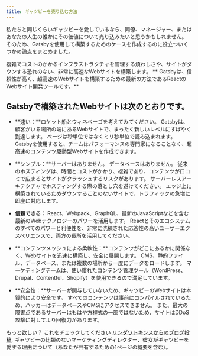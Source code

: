 ```yaml
---
title: ギャツビーを売り込む方法
---
```


私たちと同じくらいギャツビーを愛しているなら、同僚、マネージャー、またはあなたの人生の誰かにその価値について売り込みたいと思うかもしれません。 そのため、Gatsbyを使用して構築するためのケースを作成するのに役立ついくつかの論点をまとめました。

複雑でコストのかかるインフラストラクチャを管理する煩わしさや、サイトがダウンする恐れのない、非常に高速なWebサイトを構築します。 ** Gatsbyは、信頼性が高く、超高速のWebサイトを構築するための最新の方法であるReactのWebサイト開発ツールです。**

## Gatsbyで構築されたWebサイトは次のとおりです。

- **速い：**ロケット船とウィネベーゴを考えてみてください。 Gatsbyは、顧客がいる場所の端にあるWebサイトで、まったく新しいレベルにすばやく到達します。 ページは秒単位ではなくミリ秒単位で読み込まれます。 Gatsbyを使用すると、チームはパフォーマンスの専門家になることなく、超高速のコンテンツ駆動型Webサイトを作成できます。

- **シンプル：**サーバーはありません。 データベースはありません。 従来のホスティングは、時間とコストがかかり、複雑であり、コンテンツが口コミで広まるとサイトがクラッシュするリスクがあります。 サーバーレスアーキテクチャでホスティングする際の落とし穴を避けてください。 エッジ上に構築されているためダウンすることのないサイトで、トラフィックの急増に即座に対応します。

- **信頼できる：** React、Webpack、GraphQL、最新のJavaScriptなどを含む最新のWebテクノロジーのパワーを活用します。 Reactとそのエコシステムのすべてのパワーと利便性を、非常に洗練された応答性の高いユーザーエクスペリエンスで、両方の長所を活用してください。

- **コンテンツメッシュによる柔軟性：**コンテンツがどこにあるかに関係なく、Webサイトを迅速に構築し、安全に展開します。 CMS、静的ファイル、データベース、または複数の場所から一度にデータをロードします。 マーケティングチームは、使い慣れたコンテンツ管理ツール（WordPress、Drupal、Contentful、Shopify）を使用できるので満足しています。

- **安全性：**サーバーが関与していないため、ギャツビーのWebサイトは本質的により安全です。 すべてのコンテンツは事前にコンパイルされているため、ハッカーはデータベースやCMSにアクセスできません。 また、最大の障害点であるサーバーはもはや方程式の一部ではないため、サイトはDDoS攻撃に対してより回復力があります。

もっと欲しい？ これをチェックしてください [リンダワトキンスからのブログ投稿](/blog/2018-06-08-gatsby-marketers-managers-agencies-teams/), ギャツビーの比類のないマーケティングディレクター、彼女がギャツビーを愛する理由について（あなたが共有するための1ページの概要を含む）。
